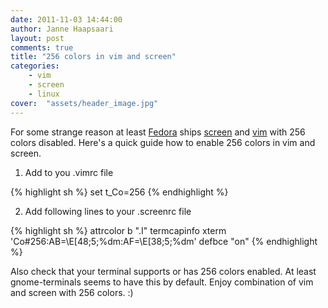 ```yaml
---
date: 2011-11-03 14:44:00
author: Janne Haapsaari
layout: post
comments: true
title: "256 colors in vim and screen"
categories:
    - vim
    - screen
    - linux
cover:  "assets/header_image.jpg"
---
```


For some strange reason at least [Fedora](http://fedoraproject.org/) ships
[screen](http://www.gnu.org/s/screen/) and [vim](http://www.vim.org/) with
256 colors disabled. Here's a quick guide how to enable 256 colors in vim and
screen.

1. Add to you .vimrc file

{% highlight sh %}
set t_Co=256
{% endhighlight %}


2. Add following lines to your .screenrc file

{% highlight sh %}
attrcolor b ".I"
termcapinfo xterm 'Co#256:AB=\E[48;5;%dm:AF=\E[38;5;%dm'
defbce "on"
{% endhighlight %}


Also check that your terminal supports or has 256 colors enabled. At least
gnome-terminals seems to have this by default. Enjoy combination of vim and
screen with 256 colors. :)
